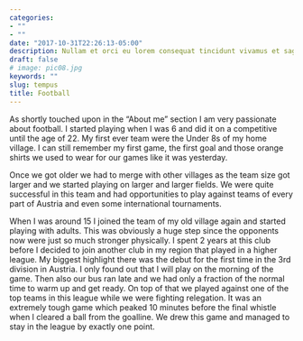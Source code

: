```yaml
---
categories:
- ""
- ""
date: "2017-10-31T22:26:13-05:00"
description: Nullam et orci eu lorem consequat tincidunt vivamus et sagittis magna sed nunc rhoncus condimentum sem. In efficitur ligula tate urna. Maecenas massa sed magna lacinia magna pellentesque lorem ipsum dolor. Nullam et orci eu lorem consequat tincidunt. Vivamus et sagittis tempus.
draft: false
# image: pic08.jpg
keywords: ""
slug: tempus
title: Football
---
```

As shortly touched upon in the “About me” section I am very passionate about football. I started playing when I was 6 and did it on a competitive until the age of 22. My first ever team were the Under 8s of my home village. I can still remember my first game, the first goal and those orange shirts we used to wear for our games like it was yesterday.

Once we got older we had to merge with other villages as the team size got larger and we started playing on larger and larger fields. We were quite successful in this team and had opportunities to play against teams of every part of Austria and even some international tournaments.

When I was around 15 I joined the team of my old village again and started playing with adults. This was obviously a huge step since the opponents now were just so much stronger physically. I spent 2 years at this club before I decided to join another club in my region that played in a higher league. My biggest highlight there was the debut for the first time in the 3rd division in Austria. I only found out that I will play on the morning of the game. Then also our bus ran late and we had only a fraction of the normal time to warm up and get ready. On top of that we played against one of the top teams in this league while we were fighting relegation. It was an extremely tough game which peaked 10 minutes before the final whistle when I cleared a ball from the goalline. We drew this game and managed to stay in the league by exactly one point.

